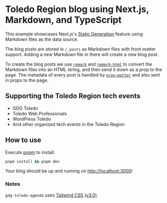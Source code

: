# Toledo Region blog using Next.js, Markdown, and TypeScript

This example showcases Next.js's [Static Generation](https://nextjs.org/docs/basic-features/pages) feature using Markdown files as the data source.

The blog posts are stored in `/_posts` as Markdown files with front matter support. Adding a new Markdown file in there will create a new blog post.

To create the blog posts we use [`remark`](https://github.com/remarkjs/remark) and [`remark-html`](https://github.com/remarkjs/remark-html) to convert the Markdown files into an HTML string, and then send it down as a prop to the page. The metadata of every post is handled by [`gray-matter`](https://github.com/jonschlinkert/gray-matter) and also sent in props to the page.

## Supporting the Toledo Region tech events

- GDG Toledo
- Toledo Web Professionals
- WordPress Toledo
- And other organized tech events in the Toledo Region

## How to use

Execute [pnpm](https://pnpm.io) to install:

```bash
pnpm install && pnpm dev
```

Your blog should be up and running on [http://localhost:3000](http://localhost:3000)!

### Notes

`gdg-toledo-agenda` uses [Tailwind CSS](https://tailwindcss.com) [(v3.0)](https://tailwindcss.com/blog/tailwindcss-v3).
